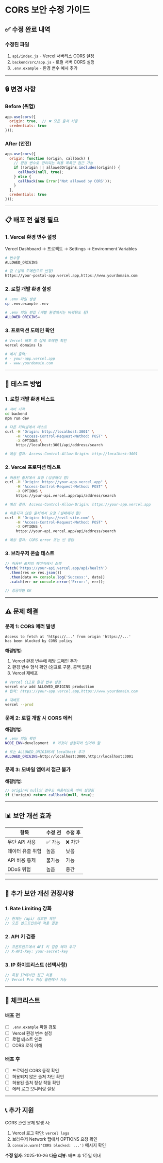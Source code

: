 # CORS 보안 수정 가이드

## ✅ 수정 완료 내역

### 수정된 파일
1. `api/index.js` - Vercel 서버리스 CORS 설정
2. `backend/src/app.js` - 로컬 서버 CORS 설정
3. `.env.example` - 환경 변수 예시 추가

---

## 🔒 변경 사항

### Before (위험)
```javascript
app.use(cors({
  origin: true,  // ❌ 모든 출처 허용
  credentials: true
}));
```

### After (안전)
```javascript
app.use(cors({
  origin: function (origin, callback) {
    // 환경 변수로 관리되는 허용 목록만 접근 가능
    if (!origin || allowedOrigins.includes(origin)) {
      callback(null, true);
    } else {
      callback(new Error('Not allowed by CORS'));
    }
  },
  credentials: true
}));
```

---

## 📋 배포 전 설정 필요

### 1. Vercel 환경 변수 설정

Vercel Dashboard → 프로젝트 → Settings → Environment Variables

```bash
# 변수명
ALLOWED_ORIGINS

# 값 (실제 도메인으로 변경)
https://your-postal-app.vercel.app,https://www.yourdomain.com
```

### 2. 로컬 개발 환경 설정

```bash
# .env 파일 생성
cp .env.example .env

# .env 파일 편집 (개발 환경에서는 비워둬도 됨)
ALLOWED_ORIGINS=
```

### 3. 프로덕션 도메인 확인

```bash
# Vercel 배포 후 실제 도메인 확인
vercel domains ls

# 예시 출력:
# - your-app.vercel.app
# - www.yourdomain.com
```

---

## 🧪 테스트 방법

### 1. 로컬 개발 환경 테스트

```bash
# 서버 시작
cd backend
npm run dev

# 다른 터미널에서 테스트
curl -H "Origin: http://localhost:3001" \
     -H "Access-Control-Request-Method: POST" \
     -X OPTIONS \
     http://localhost:3001/api/address/search

# 예상 결과: Access-Control-Allow-Origin: http://localhost:3001
```

### 2. Vercel 프로덕션 테스트

```bash
# 허용된 출처에서 요청 (성공해야 함)
curl -H "Origin: https://your-app.vercel.app" \
     -H "Access-Control-Request-Method: POST" \
     -X OPTIONS \
     https://your-api.vercel.app/api/address/search

# 예상 결과: Access-Control-Allow-Origin: https://your-app.vercel.app

# 허용되지 않은 출처에서 요청 (실패해야 함)
curl -H "Origin: https://evil-site.com" \
     -H "Access-Control-Request-Method: POST" \
     -X OPTIONS \
     https://your-api.vercel.app/api/address/search

# 예상 결과: CORS error 또는 빈 응답
```

### 3. 브라우저 콘솔 테스트

```javascript
// 허용된 출처의 페이지에서 실행
fetch('https://your-api.vercel.app/api/health')
  .then(res => res.json())
  .then(data => console.log('Success:', data))
  .catch(err => console.error('Error:', err));

// 성공하면 OK
```

---

## ⚠️ 문제 해결

### 문제 1: CORS 에러 발생

```
Access to fetch at 'https://...' from origin 'https://...'
has been blocked by CORS policy
```

**해결방법**:
1. Vercel 환경 변수에 해당 도메인 추가
2. 환경 변수 형식 확인 (쉼표로 구분, 공백 없음)
3. Vercel 재배포

```bash
# Vercel CLI로 환경 변수 설정
vercel env add ALLOWED_ORIGINS production
# 입력: https://your-app.vercel.app,https://www.yourdomain.com

# 재배포
vercel --prod
```

### 문제 2: 로컬 개발 시 CORS 에러

**해결방법**:
```bash
# .env 파일 확인
NODE_ENV=development  # 이것이 설정되어 있어야 함

# 또는 ALLOWED_ORIGINS에 localhost 추가
ALLOWED_ORIGINS=http://localhost:3000,http://localhost:3001
```

### 문제 3: 모바일 앱에서 접근 불가

**해결방법**:
```javascript
// origin이 null인 경우도 허용하도록 이미 설정됨
if (!origin) return callback(null, true);
```

---

## 📊 보안 개선 효과

| 항목 | 수정 전 | 수정 후 |
|------|---------|---------|
| 무단 API 사용 | ✅ 가능 | ❌ 차단 |
| 데이터 유출 위험 | 높음 | 낮음 |
| API 비용 통제 | 불가능 | 가능 |
| DDoS 위험 | 높음 | 중간 |

---

## 🔄 추가 보안 개선 권장사항

### 1. Rate Limiting 강화
```javascript
// 현재는 /api/ 경로만 제한
// 모든 엔드포인트에 적용 권장
```

### 2. API 키 검증
```javascript
// 프론트엔드에서 API 키 검증 헤더 추가
// X-API-Key: your-secret-key
```

### 3. IP 화이트리스트 (선택사항)
```javascript
// 특정 IP에서만 접근 허용
// Vercel Pro 이상 플랜에서 가능
```

---

## 📝 체크리스트

### 배포 전
- [ ] `.env.example` 파일 검토
- [ ] Vercel 환경 변수 설정
- [ ] 로컬 테스트 완료
- [ ] CORS 로직 이해

### 배포 후
- [ ] 프로덕션 CORS 동작 확인
- [ ] 허용되지 않은 출처 차단 확인
- [ ] 허용된 출처 정상 작동 확인
- [ ] 에러 로그 모니터링 설정

---

## 📞 추가 지원

CORS 관련 문제 발생 시:
1. Vercel 로그 확인: `vercel logs`
2. 브라우저 Network 탭에서 OPTIONS 요청 확인
3. `console.warn('CORS blocked: ...')` 메시지 확인

**수정 일자**: 2025-10-26
**다음 리뷰**: 배포 후 1주일 이내
